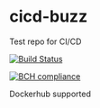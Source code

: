 # cicd-buzz
Test repo for CI/CD

[![Build Status](https://travis-ci.org/ApaDoctor/cicd-buzz.svg?branch=master)](https://travis-ci.org/ApaDoctor/cicd-buzz)


[![BCH compliance](https://bettercodehub.com/edge/badge/ApaDoctor/cicd-buzz?branch=master)](https://bettercodehub.com/)


Dockerhub supported